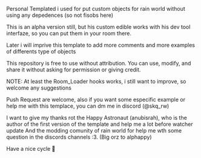 Personal Templated i used for put custom objects for rain world without using any depedences (so not fisobs here)

This is an alpha version still, but his custom edible works with his dev tool interfaze, so you can put them in your room there.

Later i will imprive this template to add more comments and more examples of differents type of objects

This repository is free to use without attribution.
You can use, modify, and share it without asking for permission or giving credit.

NOTE: At least the Room_Loader hooks works, i still want to improve, so welcome any suggestions

Push Request are welcome, also if you want some especific example or help me with this templace, you can dm me in discord (@skq_rw)

I want to give my thanks rot the Happy Astronaut (anubisrah), who is the author of the first version of the template and help me a lot before watcher update
And the modding comunity of rain world for help me wth some question in the discords channels :3. (Big orz to alphappy)

Have a nice cycle 🥳
